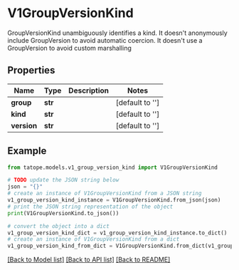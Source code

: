 # V1GroupVersionKind

GroupVersionKind unambiguously identifies a kind.  It doesn't anonymously include GroupVersion to avoid automatic coercion.  It doesn't use a GroupVersion to avoid custom marshalling

## Properties

Name | Type | Description | Notes
------------ | ------------- | ------------- | -------------
**group** | **str** |  | [default to '']
**kind** | **str** |  | [default to '']
**version** | **str** |  | [default to '']

## Example

```python
from tatope.models.v1_group_version_kind import V1GroupVersionKind

# TODO update the JSON string below
json = "{}"
# create an instance of V1GroupVersionKind from a JSON string
v1_group_version_kind_instance = V1GroupVersionKind.from_json(json)
# print the JSON string representation of the object
print(V1GroupVersionKind.to_json())

# convert the object into a dict
v1_group_version_kind_dict = v1_group_version_kind_instance.to_dict()
# create an instance of V1GroupVersionKind from a dict
v1_group_version_kind_from_dict = V1GroupVersionKind.from_dict(v1_group_version_kind_dict)
```
[[Back to Model list]](../README.md#documentation-for-models) [[Back to API list]](../README.md#documentation-for-api-endpoints) [[Back to README]](../README.md)


